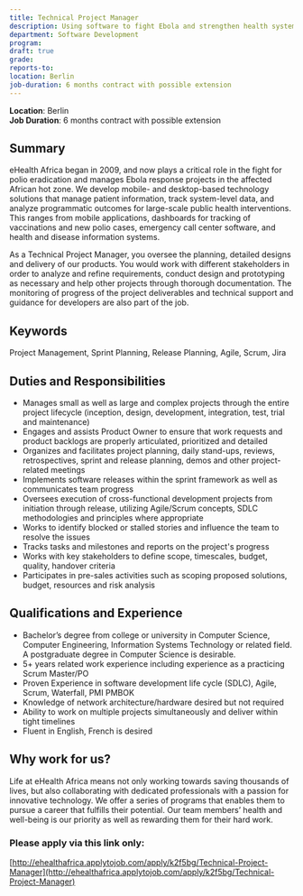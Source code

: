 ```yaml
---
title: Technical Project Manager
description: Using software to fight Ebola and strengthen health systems in West Africa
department: Software Development 
program: 
draft: true
grade:
reports-to:
location: Berlin
job-duration: 6 months contract with possible extension
---
```


**Location**: Berlin  
**Job Duration**: 6 months contract with possible extension  
   
## Summary  
eHealth Africa began in 2009, and now plays a critical role in the fight for polio eradication and manages Ebola response projects in the affected African hot zone. We develop mobile- and desktop-based technology solutions that manage patient information, track system-level data, and analyze programmatic outcomes for large-scale public health interventions. This ranges from mobile applications, dashboards for tracking of vaccinations and new polio cases, emergency call center software, and health and disease information systems. 

As a Technical Project Manager, you oversee the planning, detailed designs and delivery of our products. You would work with different stakeholders in order to analyze and refine requirements, conduct design and prototyping as necessary and help other projects through thorough documentation. The monitoring of progress of the project deliverables and technical support and guidance for developers are also part of the job. 

## Keywords  
Project Management, Sprint Planning, Release Planning, Agile, Scrum, Jira

## Duties and Responsibilities  
* Manages small as well as large and complex projects through the entire project lifecycle (inception, design, development, integration, test, trial and maintenance) 
* Engages and assists Product Owner to ensure that work requests and product backlogs are properly articulated, prioritized and detailed
* Organizes and facilitates project planning, daily stand-ups, reviews, retrospectives, sprint and release planning, demos and other project-related meetings
* Implements software releases within the sprint framework as well as communicates team progress
* Oversees execution of cross-functional development projects from initiation through release, utilizing Agile/Scrum concepts, SDLC methodologies and principles where appropriate
* Works to identify blocked or stalled stories and influence the team to resolve the issues
* Tracks tasks and milestones and reports on the project's progress 
* Works with key stakeholders to define scope, timescales, budget, quality, handover criteria 
* Participates in pre-sales activities such as scoping proposed solutions, budget, resources and risk analysis

## Qualifications and Experience  
* Bachelor’s degree from college or university in Computer Science, Computer Engineering, Information Systems Technology or related field. A postgraduate degree in Computer Science is desirable.
* 5+ years related work experience including experience as a practicing Scrum Master/PO
* Proven Experience in software development life cycle (SDLC), Agile, Scrum, Waterfall, PMI PMBOK 
* Knowledge of network architecture/hardware desired but not required
* Ability to work on multiple projects simultaneously and deliver within tight timelines 
* Fluent in English, French is desired

## Why work for us?  
Life at eHealth Africa means not only working towards saving thousands of lives, but also collaborating with dedicated professionals with a passion for innovative technology. We offer a series of programs that enables them to pursue a career that fulfills their potential. Our team members’ health and well-being is our priority as well as rewarding them for their hard work.

### Please apply via this link only:

[http://ehealthafrica.applytojob.com/apply/k2f5bg/Technical-Project-Manager](http://ehealthafrica.applytojob.com/apply/k2f5bg/Technical-Project-Manager)
